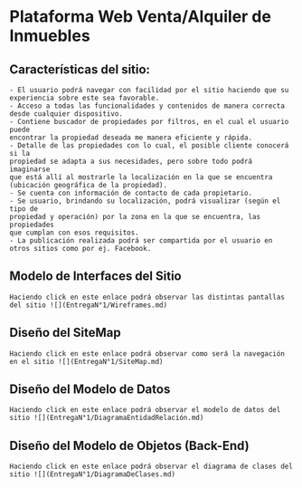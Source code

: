 # Plataforma Web Venta/Alquiler de Inmuebles

## Características del sitio:
```
- El usuario podrá navegar con facilidad por el sitio haciendo que su experiencia sobre este sea favorable.
- Acceso a todas las funcionalidades y contenidos de manera correcta desde cualquier dispositivo.
- Contiene buscador de propiedades por filtros, en el cual el usuario puede
encontrar la propiedad deseada me manera eficiente y rápida.
- Detalle de las propiedades con lo cual, el posible cliente conocerá si la
propiedad se adapta a sus necesidades, pero sobre todo podrá imaginarse
que está allí al mostrarle la localización en la que se encuentra (ubicación geográfica de la propiedad).
- Se cuenta con información de contacto de cada propietario.
- Se usuario, brindando su localización, podrá visualizar (según el tipo de
propiedad y operación) por la zona en la que se encuentra, las propiedades
que cumplan con esos requisitos.
- La publicación realizada podrá ser compartida por el usuario en otros sitios como por ej. Facebook.
```


## Modelo de Interfaces del Sitio 
```
Haciendo click en este enlace podrá observar las distintas pantallas del sitio ![](EntregaN°1/Wireframes.md)
```

## Diseño del SiteMap
```
Haciendo click en este enlace podrá observar como será la navegación en el sitio ![](EntregaN°1/SiteMap.md)
```

## Diseño del Modelo de Datos
```
Haciendo click en este enlace podrá observar el modelo de datos del sitio ![](EntregaN°1/DiagramaEntidadRelación.md)
```

## Diseño del Modelo de Objetos (Back-End)
```
Haciendo click en este enlace podrá observar el diagrama de clases del sitio ![](EntregaN°1/DiagramaDeClases.md)
```
